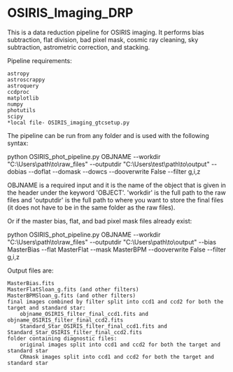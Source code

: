 # OSIRIS_Imaging_DRP
This is a data reduction pipeline for OSIRIS imaging. It performs bias subtraction, flat division, bad pixel mask, cosmic ray cleaning, sky subtraction, astrometric correction, and stacking.

Pipeline requirements:

    astropy
    astroscrappy
    astroquery
    ccdproc
    matplotlib
    numpy
    photutils
    scipy
    *local file- OSIRIS_imaging_gtcsetup.py


The pipeline can be run from any folder and is used with the following syntax:

python OSIRIS_phot_pipeline.py OBJNAME --workdir  "C:\Users\path\to\raw_files" --outputdir "C:\Users\test\path\to\output" --dobias --doflat --domask  --dowcs --dooverwrite False --filter g,i,z

OBJNAME is a required input and it is the name of the object that is given in the header under the keyword 'OBJECT'.
'workdir' is the full path to the raw files and 'outputdir' is the full path to where you want to store the final files (it does not have to be in the same folder as the raw files).

Or if the master bias, flat, and bad pixel mask files already exist:

python OSIRIS_phot_pipeline.py OBJNAME --workdir "C:\Users\path\to\raw_files" --outputdir "C:\Users\path\to\output" --bias MasterBias --flat MasterFlat --mask MasterBPM --dooverwrite False --filter g,i,z


Output files are:

    MasterBias.fits
    MasterFlatSloan_g.fits (and other filters)
    MasterBPMSloan_g.fits (and other filters)
    final images combined by filter split into ccd1 and ccd2 for both the target and standard star:
        objname_OSIRIS_filter_final_ccd1.fits and objname_OSIRIS_filter_final_ccd2.fits
        Standard_Star_OSIRIS_filter_final_ccd1.fits and Standard_Star_OSIRIS_filter_final_ccd2.fits
    folder containing diagnostic files:
        original images split into ccd1 and ccd2 for both the target and standard star
        CRmask images split into ccd1 and ccd2 for both the target and standard star
